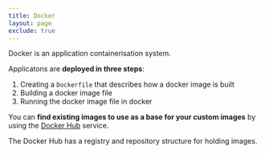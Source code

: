 ```yaml
---
title: Docker
layout: page
exclude: true
---
```


Docker is an application containerisation system.

Applicatons are **deployed in three steps**:

 1. Creating a `Dockerfile` that describes how a docker image is built
 2. Building a docker image file
 3. Running the docker image file in docker

You can **find existing images to use as a base for your custom images** by using the [Docker Hub](https://hub.docker.com/) service.

The Docker Hub has a registry and repository structure for holding images.
<!--stackedit_data:
eyJoaXN0b3J5IjpbMTg2ODEyNDU3OSw0MDQyOTYzMDUsLTg1Nz
QzNzAzNF19
-->